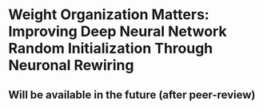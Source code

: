 # Weight Organization Matters: Improving Deep Neural Network Random Initialization Through Neuronal Rewiring

## Will be available in the future (after peer-review)


